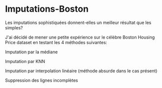 # Imputations-Boston
Les imputations sophistiquées donnent-elles un meilleur résultat que les simples?

J'ai décidé de mener une petite expérience sur le célèbre Boston Housing Price dataset en testant les 4 méthodes suivantes:

Imputation par la médiane

Imputation par KNN

Imputation par interpolation linéaire (méthode absurde dans le cas présent)

Suppression des lignes incomplètes
